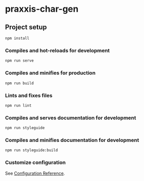 # praxxis-char-gen

## Project setup
```
npm install
```

### Compiles and hot-reloads for development
```
npm run serve
```

### Compiles and minifies for production
```
npm run build
```

### Lints and fixes files
```
npm run lint
```

### Compiles and serves documentation for development
```
npm run styleguide
```

### Compiles and minifies documentation for development
```
npm run styleguide:build
```

### Customize configuration
See [Configuration Reference](https://cli.vuejs.org/config/).
